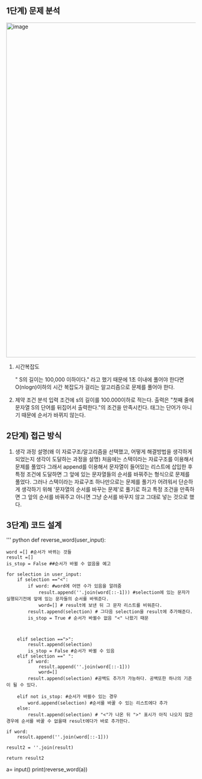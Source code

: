 ## 1단계) 문제 분석
<img width="887" alt="image" src="https://github.com/user-attachments/assets/8f1b4ae5-9a49-4d08-87ef-410726965bc2">



1. 시간복잡도

    " S의 길이는 100,000 이하이다." 라고 했기 때문에 1초 이내에 풀어야 한다면 O(nlogn)이하의 시간 복잡도가 걸리는 알고리즘으로 문제를 풀어야 한다. 



2. 제약 조건 분석
    입력 조건에 s의 길이를 100.000이하로 적는다.
    출력은 "첫째 줄에 문자열 S의 단어를 뒤집어서 출력한다."의 조건을 만족시킨다.
    태그는 단어가 아니기 때문에 순서가 바뀌지 않는다.
    

## 2단계) 접근 방식

1. 생각 과정 설명(왜 이 자료구조/알고리즘을 선택했고, 어떻게 해결방법을 생각하게 되었는지 생각이 도달하는 과정을 설명)
    처음에는 스택이라는 자료구조를 이용해서 문제를 풀었다 그래서 append를 이용해서 문자열이 들어있는 리스트에 삽입한 후 특정 조건에 도달하면 그 앞에 있는 문자열들의 순서를 바꿔주는 형식으로 문제를 풀었다.
    그러나 스택이라는 자료구조 하나만으로는 문제를 풀기가 어려워서 단순하게 생각하기 위해 '문자열의 순서를 바꾸는 문제'로 풀기로 하고 특정 조건을 만족하면 그 앞의 순서를 바꿔주고
    아니면 그냥 순서를 바꾸지 않고 그대로 넣는 것으로 했다.   

## 3단계) 코드 설계
''' python 
def reverse_word(user_input):
    
    word =[] #순서가 바뀌는 것들
    result =[]
    is_stop = False ##순서가 바뀔 수 없음을 예고
    
    for selection in user_input:
        if selection =="<":
            if word: #word에 어떤 수가 있음을 알려줌
                result.append(''.join(word[::-1])) #selection에 있는 문자가 실행되기전에 앞에 있는 문자들의 순서를 바꿔준다.
                word=[] # result에 보낸 뒤 그 문자 리스트를 비워준다.
            result.append(selection) # 그다음 selection을 result에 추가해준다.
            is_stop = True # 순서가 바뀔수 없음 "<" 나왔기 때문      
            
                
    
        elif selection ==">":
            result.append(selection)
            is_stop = False #순서가 바뀔 수 있음
        elif selection ==" ":
            if word:
                result.append(''.join(word[::-1]))
                word=[]
            result.append(selection) #공백도 추가가 가능하다. 공백또한 하나의 기준이 될 수 있다.
            
        elif not is_stop: #순서가 바뀔수 있는 경우
            word.append(selection) #순서를 바꿀 수 있는 리스트에다 추가
        else:
            result.append(selection) # "<"가 나온 뒤 ">" 표시가 아직 나오지 않은 경우에 순서를 바꿀 수 없을때 result에다가 바로 추가한다.
            
    if word:
        result.append(''.join(word[::-1]))
    
    result2 = ''.join(result)
        
    return result2
a= input()
print(reverse_word(a))            
```
